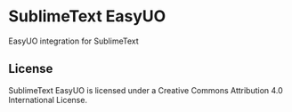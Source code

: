 # SublimeText EasyUO
EasyUO integration for SublimeText

## License
SublimeText EasyUO is licensed under a Creative Commons Attribution 4.0 International License.
